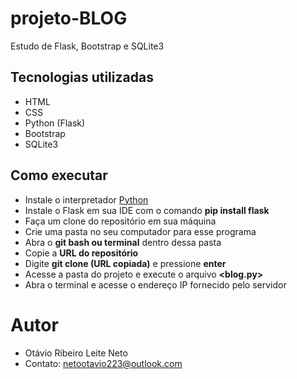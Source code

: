 # projeto-BLOG
Estudo de Flask, Bootstrap e SQLite3

## Tecnologias utilizadas
* HTML
* CSS
* Python (Flask)
* Bootstrap
* SQLite3

## Como executar
* Instale o interpretador [Python](https://www.python.org/downloads/)
* Instale o Flask em sua IDE com o comando **pip install flask**
* Faça um clone do repositório em sua máquina
* Crie uma pasta no seu computador para esse programa
* Abra o **git bash ou terminal** dentro dessa pasta
* Copie a **URL do repositório**
* Digite **git clone (URL copiada)** e pressione **enter**
* Acesse a pasta do projeto e execute o arquivo **<blog.py>**
* Abra o terminal e acesse o endereço IP fornecido pelo servidor

# Autor
- Otávio Ribeiro Leite Neto
- Contato: netootavio223@outlook.com
